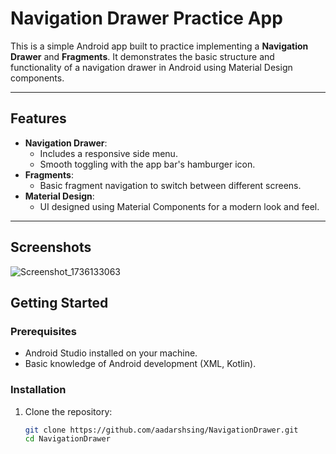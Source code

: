 # Navigation Drawer Practice App

This is a simple Android app built to practice implementing a **Navigation Drawer** and **Fragments**. It demonstrates the basic structure and functionality of a navigation drawer in Android using Material Design components.

---

## Features

- **Navigation Drawer**:
  - Includes a responsive side menu.
  - Smooth toggling with the app bar's hamburger icon.
- **Fragments**:
  - Basic fragment navigation to switch between different screens.
- **Material Design**:
  - UI designed using Material Components for a modern look and feel.

---

## Screenshots

![Screenshot_1736133063](https://github.com/user-attachments/assets/02baeac0-f96a-4cf4-bdda-83a59071e186)


## Getting Started

### Prerequisites

- Android Studio installed on your machine.
- Basic knowledge of Android development (XML, Kotlin).

### Installation

1. Clone the repository:
   ```bash
   git clone https://github.com/aadarshsing/NavigationDrawer.git
   cd NavigationDrawer
